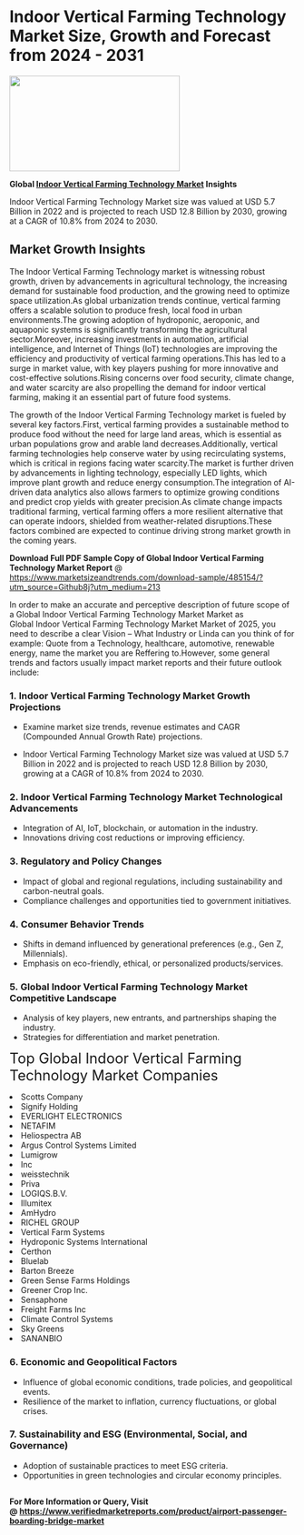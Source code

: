 <H1>Indoor Vertical Farming Technology Market Size, Growth and Forecast from 2024 - 2031</H1><img class="aligncenter size-medium wp-image-584254" src="https://thirdeyenews.in/wp-content/uploads/2024/09/Global-Market-Research-300x168.jpeg" alt="" width="300" height="168" /><p><strong>Global&nbsp;<a href="https://www.marketsizeandtrends.com/download-sample/485154/?utm_source=Github8j?utm_medium=213">Indoor Vertical Farming Technology Market</a> Insights</strong></p><p>Indoor Vertical Farming Technology Market size was valued at USD 5.7 Billion in 2022 and is projected to reach USD 12.8 Billion by 2030, growing at a CAGR of 10.8% from 2024 to 2030.</p><p><h2>Market Growth Insights</h2> <p>The Indoor Vertical Farming Technology market is witnessing robust growth, driven by advancements in agricultural technology, the increasing demand for sustainable food production, and the growing need to optimize space utilization.As global urbanization trends continue, vertical farming offers a scalable solution to produce fresh, local food in urban environments.The growing adoption of hydroponic, aeroponic, and aquaponic systems is significantly transforming the agricultural sector.Moreover, increasing investments in automation, artificial intelligence, and Internet of Things (IoT) technologies are improving the efficiency and productivity of vertical farming operations.This has led to a surge in market value, with key players pushing for more innovative and cost-effective solutions.Rising concerns over food security, climate change, and water scarcity are also propelling the demand for indoor vertical farming, making it an essential part of future food systems.</p> <p>The growth of the Indoor Vertical Farming Technology market is fueled by several key factors.First, vertical farming provides a sustainable method to produce food without the need for large land areas, which is essential as urban populations grow and arable land decreases.Additionally, vertical farming technologies help conserve water by using recirculating systems, which is critical in regions facing water scarcity.The market is further driven by advancements in lighting technology, especially LED lights, which improve plant growth and reduce energy consumption.The integration of AI-driven data analytics also allows farmers to optimize growing conditions and predict crop yields with greater precision.As climate change impacts traditional farming, vertical farming offers a more resilient alternative that can operate indoors, shielded from weather-related disruptions.These factors combined are expected to continue driving strong market growth in the coming years.<p><span class=""><strong>Download Full PDF Sample Copy of Global Indoor Vertical Farming Technology Market Report</strong> @ <a href="https://www.marketsizeandtrends.com/download-sample/485154/?utm_source=Github8j?utm_medium=213" target="_blank">https://www.marketsizeandtrends.com/download-sample/485154/?utm_source=Github8j?utm_medium=213</a></span></p><p>In order to make an accurate and perceptive description of future scope of a Global&nbsp;Indoor Vertical Farming Technology Market Market as Global&nbsp;Indoor Vertical Farming Technology Market Market of 2025, you need to describe a clear Vision &ndash; What Industry or Linda can you think of for example: Quote from a Technology, healthcare, automotive, renewable energy, name the market you are Reffering to.However, some general trends and factors usually impact market reports and their future outlook include:</p><h3>1.&nbsp;<strong>Indoor Vertical Farming Technology Market Growth Projections</strong></h3><ul><li>Examine market size trends, revenue estimates and CAGR (Compounded Annual Growth Rate) projections.</li><li><p>Indoor Vertical Farming Technology Market size was valued at USD 5.7 Billion in 2022 and is projected to reach USD 12.8 Billion by 2030, growing at a CAGR of 10.8% from 2024 to 2030.</p></li></ul><h3>2.&nbsp;<strong>Indoor Vertical Farming Technology Market Technological Advancements</strong></h3><ul><li>Integration of AI, IoT, blockchain, or automation in the industry.</li><li>Innovations driving cost reductions or improving efficiency.</li></ul><h3>3.&nbsp;<strong>Regulatory and Policy Changes</strong></h3><ul><li>Impact of global and regional regulations, including sustainability and carbon-neutral goals.</li><li>Compliance challenges and opportunities tied to government initiatives.</li></ul><h3>4.&nbsp;<strong>Consumer Behavior Trends</strong></h3><ul><li>Shifts in demand influenced by generational preferences (e.g., Gen Z, Millennials).</li><li>Emphasis on eco-friendly, ethical, or personalized products/services.</li></ul><h3>5.&nbsp;<strong>Global Indoor Vertical Farming Technology Market Competitive Landscape</strong></h3><ul><li>Analysis of key players, new entrants, and partnerships shaping the industry.</li><li>Strategies for differentiation and market penetration.</li></ul><p data-pm-slice="1 1 []"><span style="color: inherit; font-family: inherit; font-size: 25px;">Top Global Indoor Vertical Farming Technology Market Companies</span></p><div class="" data-test-id=""><p><li>Scotts Company</li><li> Signify Holding</li><li> EVERLIGHT ELECTRONICS</li><li> NETAFIM</li><li> Heliospectra AB</li><li> Argus Control Systems Limited</li><li> Lumigrow</li><li> Inc</li><li> weisstechnik</li><li> Priva</li><li> LOGIQS.B.V.</li><li> Illumitex</li><li> AmHydro</li><li> RICHEL GROUP</li><li> Vertical Farm Systems</li><li> Hydroponic Systems International</li><li> Certhon</li><li> Bluelab</li><li> Barton Breeze</li><li> Green Sense Farms Holdings</li><li> Greener Crop Inc.</li><li> Sensaphone</li><li> Freight Farms Inc</li><li> Climate Control Systems</li><li> Sky Greens</li><li> SANANBIO</li></p></div><h3>6.&nbsp;<strong>Economic and Geopolitical Factors</strong></h3><ul><li>Influence of global economic conditions, trade policies, and geopolitical events.</li><li>Resilience of the market to inflation, currency fluctuations, or global crises.</li></ul><h3>7.&nbsp;<strong>Sustainability and ESG (Environmental, Social, and Governance)</strong></h3><ul><li>Adoption of sustainable practices to meet ESG criteria.</li><li>Opportunities in green technologies and circular economy principles.</li></ul><h2><strong style="font-size: 14px;">For More Information or Query, Visit @&nbsp;</strong><a style="background-color: #ffffff; font-size: 14px;" href="https://www.marketsizeandtrends.com/report/indoor-vertical-farming-technology-market/" target="_blank">https://www.verifiedmarketreports.com/product/airport-passenger-boarding-bridge-market</a></h2>